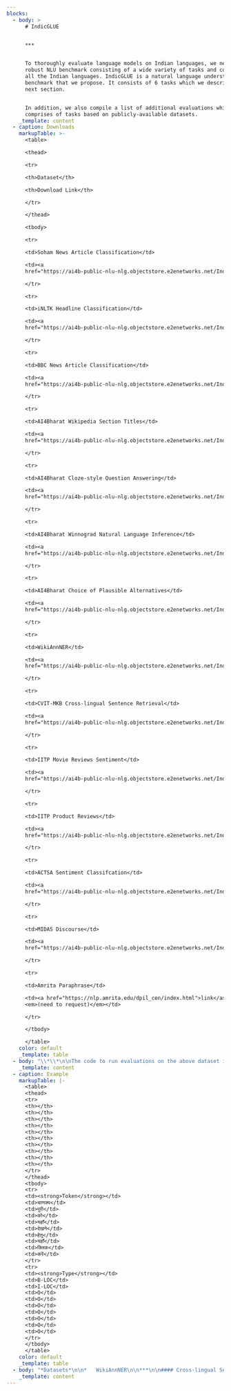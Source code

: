 ```yaml
---
blocks:
  - body: >
      # IndicGLUE


      ***


      To thoroughly evaluate language models on Indian languages, we need a
      robust NLU benchmark consisting of a wide variety of tasks and covering
      all the Indian languages. IndicGLUE is a natural language understanding
      benchmark that we propose. It consists of 6 tasks which we describe in the
      next section.


      In addition, we also compile a list of additional evaluations which
      comprises of tasks based on publicly-available datasets.
    _template: content
  - caption: Downloads
    markupTable: >-
      <table>

      <thead>

      <tr>

      <th>Dataset</th>

      <th>Download Link</th>

      </tr>

      </thead>

      <tbody>

      <tr>

      <td>Soham News Article Classification</td>

      <td><a
      href="https://ai4b-public-nlu-nlg.objectstore.e2enetworks.net/IndicGLUE/soham-articles.tar.gz">link</a></td>

      </tr>

      <tr>

      <td>iNLTK Headline Classification</td>

      <td><a
      href="https://ai4b-public-nlu-nlg.objectstore.e2enetworks.net/IndicGLUE/inltk-headlines.tar.gz">link</a></td>

      </tr>

      <tr>

      <td>BBC News Article Classification</td>

      <td><a
      href="https://ai4b-public-nlu-nlg.objectstore.e2enetworks.net/IndicGLUE/bbc-articles.tar.gz">link</a></td>

      </tr>

      <tr>

      <td>AI4Bharat Wikipedia Section Titles</td>

      <td><a
      href="https://ai4b-public-nlu-nlg.objectstore.e2enetworks.net/IndicGLUE/wiki-section-titles.tar.gz">link</a></td>

      </tr>

      <tr>

      <td>AI4Bharat Cloze-style Question Answering</td>

      <td><a
      href="https://ai4b-public-nlu-nlg.objectstore.e2enetworks.net/IndicGLUE/wiki-cloze.tar.gz">link</a></td>

      </tr>

      <tr>

      <td>AI4Bharat Winnograd Natural Language Inference</td>

      <td><a
      href="https://ai4b-public-nlu-nlg.objectstore.e2enetworks.net/IndicGLUE/wnli-translated.tar.gz">link</a></td>

      </tr>

      <tr>

      <td>AI4Bharat Choice of Plausible Alternatives</td>

      <td><a
      href="https://ai4b-public-nlu-nlg.objectstore.e2enetworks.net/IndicGLUE/copa-translated.tar.gz">link</a></td>

      </tr>

      <tr>

      <td>WikiAnnNER</td>

      <td><a
      href="https://ai4b-public-nlu-nlg.objectstore.e2enetworks.net/IndicGLUE/wikiann-ner.tar.gz">link</a></td>

      </tr>

      <tr>

      <td>CVIT-MKB Cross-lingual Sentence Retrieval</td>

      <td><a
      href="https://ai4b-public-nlu-nlg.objectstore.e2enetworks.net/IndicGLUE/cvit-mkb.tar.gz">link</a></td>

      </tr>

      <tr>

      <td>IITP Movie Reviews Sentiment</td>

      <td><a
      href="https://ai4b-public-nlu-nlg.objectstore.e2enetworks.net/IndicGLUE/iitp-movie-reviews.tar.gz">link</a></td>

      </tr>

      <tr>

      <td>IITP Product Reviews</td>

      <td><a
      href="https://ai4b-public-nlu-nlg.objectstore.e2enetworks.net/IndicGLUE/iitp-product-reviews.tar.gz">link</a></td>

      </tr>

      <tr>

      <td>ACTSA Sentiment Classifcation</td>

      <td><a
      href="https://ai4b-public-nlu-nlg.objectstore.e2enetworks.net/IndicGLUE/actsa.tar.gz">link</a></td>

      </tr>

      <tr>

      <td>MIDAS Discourse</td>

      <td><a
      href="https://ai4b-public-nlu-nlg.objectstore.e2enetworks.net/IndicGLUE/midas-discourse.tar.gz">link</a></td>

      </tr>

      <tr>

      <td>Amrita Paraphrase</td>

      <td><a href="https://nlp.amrita.edu/dpil_cen/index.html">link</a>
      <em>(need to request)</em></td>

      </tr>

      </tbody>

      </table>
    color: default
    _template: table
  - body: "\\*\\*\n\nThe code to run evaluations on the above dataset is provided in the\_[IndicBERT repo](https://github.com/AI4Bharat/indic-bert). To find the source of each dataset, please refer the\_[citations](https://indicnlp.ai4bharat.org/indic-glue/#citations).\n\n### Tasks\n\n#### News Category Classification\n\nPredict the genre of a given news article. The dataset contains around 125k news articles across 9 Indian languages. Example:\n\n*Article Snippet*:\n\n```\nகர்நாடக சட்டப் பேரவையில் வெற்றி பெற்ற எம்எல்ஏக்கள் இன்று பதவியேற்றுக் கொண்ட நிலையில் , காங்கிரஸ் எம்எல்ஏ ஆனந்த் சிங் க்கள் ஆப்சென்ட் ஆகி அதிர்ச்சியை ஏற்படுத்தியுள்ளார் . உச்சநீதிமன்ற உத்தரவுப்படி இன்று மாலை முதலமைச்சர் எடியூரப்பா இன்று நம்பிக்கை வாக்கெடுப்பு நடத்தி பெரும்பான்மையை நிரூபிக்க உச்சநீதிமன்றம் உத்தரவிட்டது . \r\n\n```\n\n*Category*: Politics\n\n*Datasets*\n\n*   AI4Bharat\n*   Soham Articles Genre Classification\n*   iNLTK Headlines Genre Classifcation\n*   BBC News Articles\n\n***\n\n#### Headline Prediction\n\nPredict the correct headline for a news article from a given list of four candidate headlines. The dataset contains around 880k examples across 11 Indian languages. Example:\n\n*News Article:*\n\n```\n ರಾಷ್ಟ್ರೀಯ\\nಪುಣೆ: 23 ವರ್ಷದ ಇನ್ಫೋಸಿಸ್ ಮಹಿಳಾ ಟೆಕ್ಕಿಯೊಬ್ಬರನ್ನು ನಡು ರಸ್ತೆಯಲ್ಲಿಯೇ ಮಾರಾಕಾಸ್ತ್ರಗಳಿಂದ ಬರ್ಬರವಾಗಿ ಹತ್ಯೆ ಮಾಡಿರುವ ಘಟನೆ ಪುಣೆಯಲ್ಲಿ ಶನಿವಾರ ರಾತ್ರಿ ನಡೆದಿದೆ.\\nಅಂತರ ದಾಸ್ ಕೊಲೆಯಾದ ಮಹಿಳಾ ಟೆಕ್ಕಿಯಾಗಿದ್ದಾರೆ. ಅಂತರಾ ಅವರು ಪಶ್ಚಿಮ ಬಂಗಾಳದ ಮೂಲದವರಾಗಿದ್ದಾರೆ. ಕಳೆದ ರಾತ್ರಿ 8.00 ಗಂಟೆ ಸುಮಾರಿಗೆ ಕೆಲಸ ಮುಗಿಸಿ ಮನೆಗೆ ತೆರಳುತ್ತಿದ್ದ ಸಂದರ್ಭದಲ್ಲಿ ಅಂತರಾ ಅವರ ಮೇಲೆ ದಾಳಿ ಮಾಡಿರುವ ದುಷ್ಕರ್ಮಿಗಳು ಮಾರಾಕಾಸ್ತ್ರಗಳಿಂದ ಹಲ್ಲೆ ನಡೆಸಿದ್ದಾರೆಂದು ಪೊಲೀಸರು ಹೇಳಿದ್ದಾರೆ.\\nದಾಳಿ ನಡೆಸಿದ ನಂತರ ರಕ್ತದ ಮಡುವಿನಲ್ಲಿ ಬಿದ್ದು ಒದ್ದಾಡುತ್ತಿದ್ದ ಅಂತರಾ ಅವರನ್ನು ಸ್ಥಳೀಯರು ಆಸ್ಪತ್ರೆಗೆ ದಾಳಸಿದ್ದಾರೆ. ಆದರೆ, ಆಸ್ಪತ್ರೆಗೆ ದಾಖಲಿಸುವಷ್ಟರಲ್ಲಿ ಅಂತರಾ ಅವರು ಸಾವನ್ನಪ್ಪಿದ್ದಾರೆಂದು ಅವರು ಹೇಳಿದ್ದಾರೆ.\\nಪ್ರಕರಣ ದಾಖಲಿಸಿಕೊಂಡಿರುವ ಪೊಲೀಸರು ತನಿಖೆ ಆರಂಭಿಸಿದ್ದಾರೆ\",\r\n\n```\n\n*   *Candidate 1*: ಇನ್ಫೋಸಿಸ್ ಮಹಿಳಾ ಟೆಕ್ಕಿಯ ಬರ್ಬರ ಹತ್ಯೆ\_*\\[correct answer]*\n*   *Candidate 2:*\_ಮಾನಸಿಕ ಅಸ್ವಸ್ಥೆ ಮೇಲೆ ಮಕ್ಕಳ ಕಳ್ಳಿ ಎಂದು ಭೀಕರ ಹಲ್ಲೆ\n*   *Candidate 3:*\_ಕಸಬ ಬೆಂಗ್ರೆಯಲ್ಲಿ ಮುಸುಕುಧಾರಿಗಳ ತಂಡದಿಂದ ಮೂವರು ಯುವಕರ ಮೇಲೆ ಹಲ್ಲೆ : ಓರ್ವ ಗಂಭೀರ\n*   *Candidate 4:*\_ಕಣಿವೆ ರಾಜ್ಯದಲ್ಲಿ mobile ಬಂದ್, ಪ್ರಿಂಟಿಂಗ್ ಪ್ರೆಸ್ ಮೇಲೆ ದಾಳಿ\n\n*Datasets*\n\n*   AI4Bharat\n\n***\n\n#### Wikipedia Section Title Prediction\n\nPredict the correct title for a Wikipedia section from a given list of four candidate titles. The dataset has 400k examples across 11 Indian languages.\n\n*Section Text*:\n\n```\n2005માં, જેકમેન નિર્માણ કંપની, સીડ પ્રોડકશન્સ ઊભી કરવા તેના લાંબાસમયના મદદનીશ જહોન પાલેર્મો સાથે જોડાયા, જેમનો પ્રથમ પ્રોજેકટ 2007માં વિવા લાફલિન હતો. જેકમેનની અભિનેત્રી પત્ની ડેબોરા-લી ફર્નેસ પણ કંપનીમાં જોડાઈ, અને પાલેર્મોએ પોતાના, ફર્નેસ અને જેકમેન માટે “ યુનિટી ” અર્થવાળા લખાણની આ ત્રણ વીંટીઓ બનાવી.[૨૭] ત્રણેયના સહયોગ અંગે જેકમેને જણાવ્યું કે “ મારી જિંદગીમાં જેમની સાથે મેં કામ કર્યું તે ભાગીદારો અંગે ડેબ અને જહોન પાલેર્મો અંગે હું ખૂબ નસીબદાર છું. ખરેખર તેથી કામ થયું. અમારી પાસે જુદું જુદું સાર્મથ્ય હતું. હું તે પસંદ કરતો હતો. I love it. તે ખૂબ ઉત્તેજક છે. ”[૨૮]ફોકસ આધારિત સીડ લેબલ, આમન્ડા સ્કિવેઈટઝર, કેથરિન ટેમ્બલિન, એલન મંડેલબમ અને જોય મરિનો તેમજ સાથે સિડની આધારિત નિર્માણ કચેરીનું સંચાલન કરનાર અલાના ફ્રીનો સમાવેશ થતાં કદમાં વિસ્તૃત બની. આ કંપીનોનો ઉદ્દેશ જેકમેનના વતનના દેશની સ્થાનિક પ્રતિભાને કામે લેવા મધ્યમ બજેટવાળી ફિલ્મો બનાવવાનો છે. \r\n\n```\n\n*   *Candidate 1:*\_એકસ-મેન\n*   *Candidate 2:*\_કારકીર્દિ\n*   *Candidate 3:*\_નિર્માણ કંપન \\[*correct answer*]\n*   *Candidate 4:*\_ઓસ્ટ્રેલિય\n\n*Datasets*\n\n*   AI4Bharat\n\n***\n\n#### Cloze-style Question Answering\n\nGiven a text with an entity randomly masked, the task is to predict that masked entity from a list of 4 candidate entities. The dataset contains around 239k examples across 11 languages. Example:\n\n*Text*\n\n```\nਹੋਮੀ ਭਾਬਾ ਦਾ ਜਨਮ 1949 ਈ ਨੂਂ ਮੁੰਬਈ ਵਿੱਚ ਪਾਰਸੀ ਪਰਿਵਾਰ ਵਿੱਚ ਹੋਇਆ । ਸੇਂਟ ਮੇਰੀ ਤੋਂ ਮੁਢਲੀ ਸਿਖਿਆ ਪ੍ਰਾਪਤ ਕਰਕੇ ਉਹ ਬੰਬੇ ਯੂਨੀਵਰਸਿਟੀ ਗ੍ਰੈਜੁਏਸ਼ਨ ਲਈ ਚਲਾ ਗਿਆ । ਇਸ ਤੋਂ ਬਾਅਦ ਉਹ ਉਚੇਰੀ ਸਿਖਿਆ ਲਈ <MASK> ਚਲਾ ਗਿਆ । ਉਸਨੇ ਓਥੇ ਆਕਸਫੋਰਡ ਯੂਨੀਵਰਸਿਟੀ ਤੋਂ ਐਮ.ਏ ਅਤੇ ਐਮ ਫਿਲ ਦੀਆਂ ਡਿਗਰੀਆਂ ਪ੍ਰਾਪਤ ਕੀਤੀਆਂ । ਤਕਰੀਬਨ ਦਸ ਸਾਲ ਤਕ ਉਸਨੇ ਸੁਸੈਕਸ ਯੂਨੀਵਰਸਿਟੀ ਦੇ ਅੰਗਰੇਜ਼ੀ ਵਿਭਾਗ ਵਿੱਚ ਬਤੌਰ ਲੈਕਚਰਾਰ ਕਾਰਜ ਨਿਭਾਇਆ । ਇਸਤੋਂ ਇਲਾਵਾ ਹੋਮੀ ਭਾਬਾ ਪੈਨਸੁਲਵੇਨਿਆ , ਸ਼ਿਕਾਗੋ ਅਤੇ ਅਮਰੀਕਾ ਦੀ ਹਾਰਵਰਡ ਯੂਨੀਵਰਸਿਟੀ ਵਿੱਚ ਵੀ ਪ੍ਰੋਫ਼ੇਸਰ ਦੇ ਆਹੁਦੇ ਤੇ ਰਿਹਾ ।\r\n\n```\n\n*   *Candidate 1*: ਬਰਤਾਨੀਆ\_*\\[correct answer]*\n*   *Candidate 2*: ਭਾਰਤ\n*   *Candidate 3*: ਸ਼ਿਕਾਗੋ\n*   *Candidate 4*: ਪਾਕਿਸਤਾਨ\n\n*Datasets*\n\n*   AI4Bharat\n\n***\n\n#### Named Entity Recognition\n\nRecognize entities and their coarse types in a sequence of words. The dataset contains around 787k examples across 11 Indian languages.\n"
    _template: content
  - caption: Example
    markupTable: |-
      <table>
      <thead>
      <tr>
      <th></th>
      <th></th>
      <th></th>
      <th></th>
      <th></th>
      <th></th>
      <th></th>
      <th></th>
      <th></th>
      <th></th>
      </tr>
      </thead>
      <tbody>
      <tr>
      <td><strong>Token</strong></td>
      <td>चाणक्य</td>
      <td>पुरी</td>
      <td>को</td>
      <td>यहाँ</td>
      <td>देखने</td>
      <td>हेतु</td>
      <td>यहाँ</td>
      <td>क्लिक</td>
      <td>करें</td>
      </tr>
      <tr>
      <td><strong>Type</strong></td>
      <td>B-LOC</td>
      <td>I-LOC</td>
      <td>O</td>
      <td>O</td>
      <td>O</td>
      <td>O</td>
      <td>O</td>
      <td>O</td>
      <td>O</td>
      </tr>
      </tbody>
      </table>
    color: default
    _template: table
  - body: "*Datasets*\n\n*   WikiAnnNER\n\n***\n\n#### Cross-lingual Sentence Retrieval\n\nGiven a sentence in language $L\\_1$ the task is to retrieve its translation from a set of candidate sentences in language $L\\_2$. The dataset contains around 39k parallel sentence pairs across 8 Indian languages. Example:\n\n*Input Sentence*\n\n```\nIn the health sector the nation has now moved ahead from the conventional approach.\r\n\n```\n\n*Retrieve the following translation from a set of 4886 sentences:*\n\n```\nആരോഗ്യമേഖലയില് ഇന്ന് രാജ്യം പരമ്പരാഗത രീതികളില് നിന്ന് മുന്നേറിക്കഴിഞ്ഞു.\r\n\n```\n\n*Datasets*\n\n*   CVIT-Mann ki baat test set\n\n***\n\n#### Natural Language Inference\n\n*Datasets*\n\n*   AI4Bharat Winnograd Natural Language Inference (WNLI)\n*   AI4Bharat Choice of Plausible Alternatives (COPA)\n\nThese are translations of the WNLI and COPA datasets into some Indian languages.\n\n***\n\n#### Sentiment Analysis\n\n*Datasets*\n\n*   IITP Movie Reviews Sentiment\n*   IITP Product Reviews\n*   ACTSA Sentiment Classifcation\n\n***\n\n#### Discourse Analysis\n\n*Datasets*\n\n*   MIDAS Discourse\n\n***\n\n#### Paraphrase Detection\n\n*Datasets*\n\n*   Amrita Exact Paraphrase Detection\n*   Amrita Rough Paraphrase Detection\n\n***\n\n### Citing\n\nIf you are using IndicGLUE, please cite the following article:\n\n```\n@inproceedings{kakwani2020indicnlpsuite,\r\n    title={{IndicNLPSuite: Monolingual Corpora, Evaluation Benchmarks and Pre-trained Multilingual Language Models for Indian Languages}},\r\n    author={Divyanshu Kakwani and Anoop Kunchukuttan and Satish Golla and Gokul N.C. and Avik Bhattacharyya and Mitesh M. Khapra and Pratyush Kumar},\r\n    year={2020},\r\n    booktitle={Findings of EMNLP},\r\n}\r\n\n```\n\nIf you are using IndicGLUE and additional evaluation datasets in your work, then we request you to use the following detailed citation text so that the original authors of the datasets also get credit for their work. As more authors contribute to this benchmark we will add their references also to the below text.\n\nWe use the IndicGLUE dataset\_`\\cite{kakwani2020indicnlpsuite}`\_which is an evaluation benchmark containing datasets for NLU tasks in Indian languages. Some of these datasets were built from Wikipidea and IndicCorp\_`\\cite{kakwani2020indicnlpsuite}`. In addition, it also contains other publicly available datasets for cross-lingual similarity\_`\\cite{siripragrada-etal-2020-multilingual}`, named entity recognition\_`\\cite{pan-etal-2017-cross}`, paraphrase detection\_`\\cite{Kumar2016DPILFIRE2016OO}`, discourse analysis\_`\\cite{Dhanwal2020AnAD}`, sentiment analysis\_`\\cite{cicling/Akhtar16}`,\_\n\n`\\cite{DBLP:conf/coling/Akhtar0EB16}`,\_\n\n`\\cite{mukku-mamidi-2017-actsa}`\_and genre classification\_`\\footnote{https://github.com/goru001/inltk}`\_\n\n`\\footnote{https://www.kaggle.com/csoham/classification-bengali-news-articles-indicnlp}`\n\n\_`\\footnote{https://github.com/NirantK/hindi2vec/releases/tag/bbc-hindi-v0.1}`. It also contains translations of the original WNLI\_`\\cite{Levesque2011TheWS}`\_and COPA\_`\\cite{Gordon2011SemEval2012T7}`\_datasets in 3 Indian languages.\n\nThe bibtex entries for the above sources is available\_[here](https://indicnlp.ai4bharat.org/papers/indic-glue.bib).\n"
    _template: content
---
```


